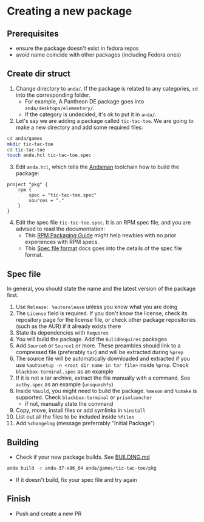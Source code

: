 # Creating a new package

## Prerequisites
- ensure the package doesn't exist in fedora repos
- avoid name coincide with other packages (including Fedora ones)

## Create dir struct
1. Change directory to `anda/`. If the package is related to any categories, `cd` into the corresponding folder.
    - For example, A Pantheon DE package goes into `anda/desktops/elementary/`.
    - If the category is undecided, it's ok to put it in `anda/`.
2. Let's say we are adding a package called `tic-tac-toe`. We are going to make a new directory and add some required files:
```sh
cd anda/games
mkdir tic-tac-toe
cd tic-tac-toe
touch anda.hcl tic-tac-toe.spec
```
3. Edit `anda.hcl`, which tells the [Andaman] toolchain how to build the package:
```hcl
project "pkg" {
    rpm {
        spec = "tic-tac-toe.spec"
        sources = "."
    }
}
```
4. Edit the spec file `tic-tac-toe.spec`. It is an RPM spec file, and you are advised to read the documentation:
    - This [RPM Packaging Guide] might help newbies with no prior experiences with RPM specs.
    - This [Spec file format] docs goes into the details of the spec file format.
## Spec file
In general, you should state the name and the latest version of the package first.
1. Use `Release: %autorelease` unless you know what you are doing
2. The `License` field is required. If you don't know the license, check its repository page for the license file, or check other package repositories (such as the AUR) if it already exists there
3. State its dependencies with `Requires`
4. You will build the package. Add the `BulidRequires` packages
5. Add `Source0` or `Source1` or more. These preambles should link to a compressed file (preferably `tar`) and will be extracted during `%prep`
6. The source file will be automatically downloaded and extracted if you use `%autosetup -n <root dir name in tar file>` inside `%prep`. Check `blackbox-terminal.spec` as an example
7.  If it is not a tar archive, extract the file manually with a command. See `authy.spec` as an example (`unsquashfs`)
8. Inside `%build`, you might need to build the package. `%meson` and `%cmake` is supported. Check `blackbox-terminal` or `prismlauncher`
    - if not, manually state the command
9. Copy, move, install files or add symlinks in `%install`
10. List out all the files to be included inside `%files`
11. Add `%changelog` (message preferrably "Initial Package")

## Building
- Check if your new package builds. See [BUILDING.md]
```sh
anda build -c anda-37-x86_64 anda/games/tic-tac-toe/pkg
```
- If it doesn't build, fix your spec file and try again

## Finish
- Push and create a new PR


[Andaman]:  https://github.com/FyraLabs/anda
[RPM Packaging Guide]:  https://rpm-packaging-guide.github.io/
[Spec file format]:     https://rpm-software-management.github.io/rpm/manual/spec.html
[BUILDING.md]:  BUILDING.md